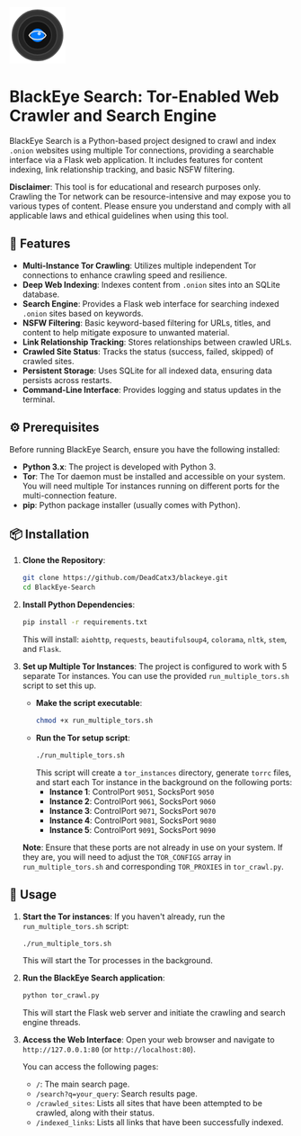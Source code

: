 ![BlackEye Search Logo](blackeye.png)

# BlackEye Search: Tor-Enabled Web Crawler and Search Engine

BlackEye Search is a Python-based project designed to crawl and index `.onion` websites using multiple Tor connections, providing a searchable interface via a Flask web application. It includes features for content indexing, link relationship tracking, and basic NSFW filtering.

**Disclaimer**: This tool is for educational and research purposes only. Crawling the Tor network can be resource-intensive and may expose you to various types of content. Please ensure you understand and comply with all applicable laws and ethical guidelines when using this tool.

## 🚀 Features

* **Multi-Instance Tor Crawling**: Utilizes multiple independent Tor connections to enhance crawling speed and resilience.
* **Deep Web Indexing**: Indexes content from `.onion` sites into an SQLite database.
* **Search Engine**: Provides a Flask web interface for searching indexed `.onion` sites based on keywords.
* **NSFW Filtering**: Basic keyword-based filtering for URLs, titles, and content to help mitigate exposure to unwanted material.
* **Link Relationship Tracking**: Stores relationships between crawled URLs.
* **Crawled Site Status**: Tracks the status (success, failed, skipped) of crawled sites.
* **Persistent Storage**: Uses SQLite for all indexed data, ensuring data persists across restarts.
* **Command-Line Interface**: Provides logging and status updates in the terminal.

## ⚙️ Prerequisites

Before running BlackEye Search, ensure you have the following installed:

* **Python 3.x**: The project is developed with Python 3.
* **Tor**: The Tor daemon must be installed and accessible on your system. You will need multiple Tor instances running on different ports for the multi-connection feature.
* **pip**: Python package installer (usually comes with Python).

## 📦 Installation

1.  **Clone the Repository**:
    ```bash
    git clone https://github.com/DeadCatx3/blackeye.git
    cd BlackEye-Search
    ```

2.  **Install Python Dependencies**:
    ```bash
    pip install -r requirements.txt
    ```
    This will install: `aiohttp`, `requests`, `beautifulsoup4`, `colorama`, `nltk`, `stem`, and `Flask`.

3.  **Set up Multiple Tor Instances**:
    The project is configured to work with 5 separate Tor instances. You can use the provided `run_multiple_tors.sh` script to set this up.

    * **Make the script executable**:
        ```bash
        chmod +x run_multiple_tors.sh
        ```
    * **Run the Tor setup script**:
        ```bash
        ./run_multiple_tors.sh
        ```
        This script will create a `tor_instances` directory, generate `torrc` files, and start each Tor instance in the background on the following ports:
        * **Instance 1**: ControlPort `9051`, SocksPort `9050`
        * **Instance 2**: ControlPort `9061`, SocksPort `9060`
        * **Instance 3**: ControlPort `9071`, SocksPort `9070`
        * **Instance 4**: ControlPort `9081`, SocksPort `9080`
        * **Instance 5**: ControlPort `9091`, SocksPort `9090`

    **Note**: Ensure that these ports are not already in use on your system. If they are, you will need to adjust the `TOR_CONFIGS` array in `run_multiple_tors.sh` and corresponding `TOR_PROXIES` in `tor_crawl.py`.

## 🚀 Usage

1.  **Start the Tor instances**:
    If you haven't already, run the `run_multiple_tors.sh` script:
    ```bash
    ./run_multiple_tors.sh
    ```
    This will start the Tor processes in the background.

2.  **Run the BlackEye Search application**:
    ```bash
    python tor_crawl.py
    ```
    This will start the Flask web server and initiate the crawling and search engine threads.

3.  **Access the Web Interface**:
    Open your web browser and navigate to `http://127.0.0.1:80` (or `http://localhost:80`).

    You can access the following pages:
    * `/`: The main search page.
    * `/search?q=your_query`: Search results page.
    * `/crawled_sites`: Lists all sites that have been attempted to be crawled, along with their status.
    * `/indexed_links`: Lists all links that have been successfully indexed.


